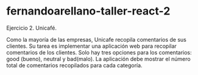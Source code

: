 # fernandoarellano-taller-react-2
Ejercicio 2. Unicafé.

Como la mayoría de las empresas, Unicafe recopila comentarios de sus clientes. Su tarea es
implementar una aplicación web para recopilar comentarios de los clientes. Solo hay tres opciones
para los comentarios: good (bueno), neutral y bad(malo).
La aplicación debe mostrar el número total de comentarios recopilados para cada categoría.
